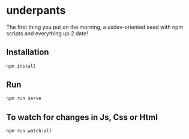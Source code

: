 # underpants

The first thing you put on the morning, a uxdev-oriented seed with npm scripts and everything up 2 date!

## Installation

```bash
npm install
```

## Run

```bash
npm run serve
```

## To watch for changes in Js, Css or Html

```bash
npm run watch:all
```

